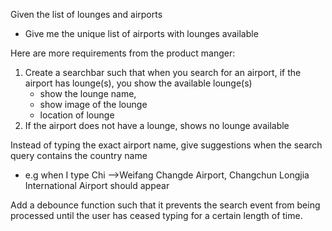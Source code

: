 <!-- PART 1 -->

Given the list of lounges and airports

- Give me the unique list of airports with lounges available

<!-- PART 2 -->

Here are more requirements from the product manger:

1. Create a searchbar such that when you search for an airport, if the airport has lounge(s), you show the available lounge(s)
   - show the lounge name,
   - show image of the lounge
   - location of lounge
2. If the airport does not have a lounge, shows no lounge available

Instead of typing the exact airport name, give suggestions when the search query contains the country name

- e.g when I type Chi -->Weifang Changde Airport, Changchun Longjia International Airport should appear

<!-- PART 3 -->

Add a debounce function such that it prevents the search event from being processed until the user has ceased typing for a certain length of time.
